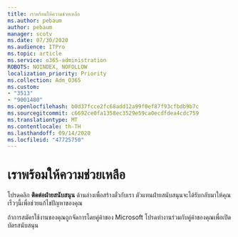 ```yaml
---
title: เราพร้อมให้ความช่วยเหลือ
ms.author: pebaum
author: pebaum
manager: scotv
ms.date: 07/30/2020
ms.audience: ITPro
ms.topic: article
ms.service: o365-administration
ROBOTS: NOINDEX, NOFOLLOW
localization_priority: Priority
ms.collection: Adm_O365
ms.custom:
- "3513"
- "9001480"
ms.openlocfilehash: b0d37fcce2fc68add12a99f0ef87f93cfbdb9b7c
ms.sourcegitcommit: c6692ce0fa1358ec3529e59ca0ecdfdea4cdc759
ms.translationtype: MT
ms.contentlocale: th-TH
ms.lasthandoff: 09/14/2020
ms.locfileid: "47725750"
---
```

# <a name="were-here-to-help"></a>เราพร้อมให้ความช่วยเหลือ

โปรดคลิก **ติดต่อฝ่ายสนับสนุน** ด้านล่างเพื่อสร้างตั๋วกับเรา ตัวแทนฝ่ายสนับสนุนจะได้รับกลับมาให้คุณเร็วๆนี้เพื่อช่วยแก้ไขปัญหาของคุณ

ถ้าการสมัครใช้งานของคุณถูกจัดการโดยคู่ค้าของ Microsoft โปรดทำงานร่วมกับคู่ค้าของคุณเพื่อเปิดบัตรสนับสนุน